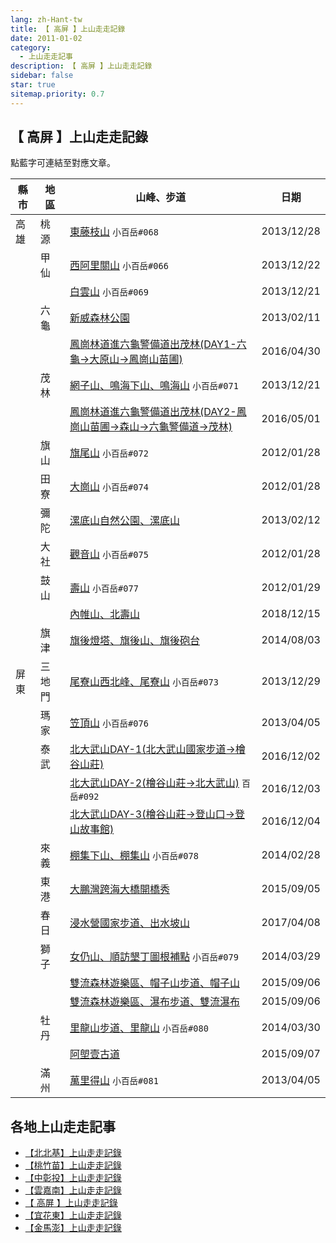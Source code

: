 ```yaml
---
lang: zh-Hant-tw
title: 【 高屏 】上山走走記錄
date: 2011-01-02
category: 
  - 上山走走記事
description: 【 高屏 】上山走走記錄
sidebar: false
star: true
sitemap.priority: 0.7
---
```


## **【 高屏 】上山走走記錄**

點藍字可連結至對應文章。

<!-- more -->

| 縣市     | 地區     | 山峰、步道                                 | 日期         |
|--------|--------|---------------------------------------|------------|
| 高雄     | 桃源     | [東藤枝山](/posts/post-124-2014-01-03.html) `小百岳#068`                    | 2013/12/28 |
| &nbsp; | 甲仙     | [西阿里關山](/posts/post-128-2013-12-27.html) `小百岳#066`                   | 2013/12/22 |
| &nbsp; | &nbsp; | [白雲山](/posts/post-129-2013-12-26.html) `小百岳#069`                     | 2013/12/21 |
| &nbsp; | 六龜     | [新威森林公園](/posts/post-167-2013-02-20.html)                                | 2013/02/11 |
| &nbsp; | &nbsp; | [鳳崗林道進六龜警備道出茂林(DAY1-六龜→大原山→鳳崗山苗圃)](/posts/post-49-2016-05-09.html)      | 2016/04/30 |
| &nbsp; | 茂林     | [網子山、鳴海下山、鳴海山](/posts/post-130-2013-12-25.html) `小百岳#071`            | 2013/12/21 |
| &nbsp; | &nbsp; | [鳳崗林道進六龜警備道出茂林(DAY2-鳳崗山苗圃→森山→六龜警備道→茂林)](/posts/post-48-2016-05-10.html) | 2016/05/01 |
| &nbsp; | 旗山     | [旗尾山](/posts/post-219-2012-02-02.html) `小百岳#072`                     | 2012/01/28 |
| &nbsp; | 田寮     | [大崗山](/posts/post-219-2012-02-02.html) `小百岳#074`                     | 2012/01/28 |
| &nbsp; | 彌陀     | [漯底山自然公園、漯底山](/posts/post-166-2013-02-21.html)                           | 2013/02/12 |
| &nbsp; | 大社     | [觀音山](/posts/post-218-2012-02-04.html) `小百岳#075`                     | 2012/01/28 |
| &nbsp; | 鼓山     | [壽山](/posts/post-217-2012-02-07.html) `小百岳#077`                      | 2012/01/29 |
| &nbsp; | &nbsp; | [內帷山、北壽山](/posts/post-12-2018-12-21.html)                               | 2018/12/15 |
| &nbsp; | 旗津     | [旗後燈塔、旗後山、旗後砲台](/posts/post-99-2014-08-12.html)                         | 2014/08/03 |
| 屏東     | 三地門    | [尾寮山西北峰、尾寮山](/posts/post-123-2014-01-07.html) `小百岳#073`              | 2013/12/29 |
| &nbsp; | 瑪家     | [笠頂山](/posts/post-162-2013-04-10.html) `小百岳#076`                     | 2013/04/05 |
| &nbsp; | 泰武     | [北大武山DAY-1(北大武山國家步道→檜谷山莊)](/posts/post-38-2016-12-12.html)              | 2016/12/02 |
| &nbsp; | &nbsp; | [北大武山DAY-2(檜谷山莊→北大武山)](/posts/post-37-2016-12-13.html) `百岳#092`     | 2016/12/03 |
| &nbsp; | &nbsp; | [北大武山DAY-3(檜谷山莊→登山口→登山故事館)](/posts/post-36-2016-12-16.html)             | 2016/12/04 |
| &nbsp; | 來義     | [棚集下山、棚集山](/posts/post-117-2014-03-08.html) `小百岳#078`                | 2014/02/28 |
| &nbsp; | 東港     | [大鵬灣跨海大橋開橋秀](/posts/post-66-2015-09-10.html)                            | 2015/09/05 |
| &nbsp; | 春日     | [浸水營國家步道、出水坡山](/posts/post-31-2017-04-19.html)                          | 2017/04/08 |
| &nbsp; | 獅子     | [女仍山、順訪墾丁圖根補點](/posts/post-111-2014-04-02.html) `小百岳#079`            | 2014/03/29 |
| &nbsp; | &nbsp; | [雙流森林遊樂區、帽子山步道、帽子山](/posts/post-65-2015-09-11.html)                     | 2015/09/06 |
| &nbsp; | &nbsp; | [雙流森林遊樂區、瀑布步道、雙流瀑布](/posts/post-64-2015-09-14.html)                     | 2015/09/06 |
| &nbsp; | 牡丹     | [里龍山步道、里龍山](/posts/post-110-2014-04-03.html) `小百岳#080`               | 2014/03/30 |
| &nbsp; | &nbsp; | [阿塱壹古道](/posts/post-63-2015-09-15.html)                                 | 2015/09/07 |
| &nbsp; | 滿州     | [萬里得山](/posts/post-161-2013-04-11.html) `小百岳#081`                    | 2013/04/05 |


## 各地上山走走記事
- [【北北基】上山走走記錄](/posts/post-273-2011-01-02.md)
- [【桃竹苗】上山走走記錄](/posts/post-272-2011-01-02.md)
- [【中彰投】上山走走記錄](/posts/post-271-2011-01-02.md)
- [【雲嘉南】上山走走記錄](/posts/post-270-2011-01-02.md)
- [【 高屏 】上山走走記錄](/posts/post-268-2011-01-02.md)
- [【宜花東】上山走走記錄](/posts/post-269-2011-01-02.md)
- [【金馬澎】上山走走記錄](/posts/post-267-2011-01-02.md)